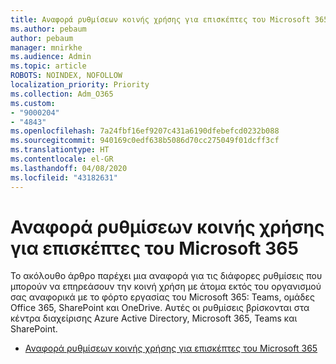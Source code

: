 ```yaml
---
title: Αναφορά ρυθμίσεων κοινής χρήσης για επισκέπτες του Microsoft 365
ms.author: pebaum
author: pebaum
manager: mnirkhe
ms.audience: Admin
ms.topic: article
ROBOTS: NOINDEX, NOFOLLOW
localization_priority: Priority
ms.collection: Adm_O365
ms.custom:
- "9000204"
- "4843"
ms.openlocfilehash: 7a24fbf16ef9207c431a6190dfebefcd0232b088
ms.sourcegitcommit: 940169c0edf638b5086d70cc275049f01dcff3cf
ms.translationtype: HT
ms.contentlocale: el-GR
ms.lasthandoff: 04/08/2020
ms.locfileid: "43182631"
---
```

# <a name="microsoft-365-guest-sharing-settings-reference"></a>Αναφορά ρυθμίσεων κοινής χρήσης για επισκέπτες του Microsoft 365

Το ακόλουθο άρθρο παρέχει μια αναφορά για τις διάφορες ρυθμίσεις που μπορούν να επηρεάσουν την κοινή χρήση με άτομα εκτός του οργανισμού σας αναφορικά με το φόρτο εργασίας του Microsoft 365: Teams, ομάδες Office 365, SharePoint και OneDrive. Αυτές οι ρυθμίσεις βρίσκονται στα κέντρα διαχείρισης Azure Active Directory, Microsoft 365, Teams και SharePoint.

- [Αναφορά ρυθμίσεων κοινής χρήσης για επισκέπτες του Microsoft 365](https://docs.microsoft.com/microsoft-365/solutions/microsoft-365-guest-settings?view=o365-worldwide)
